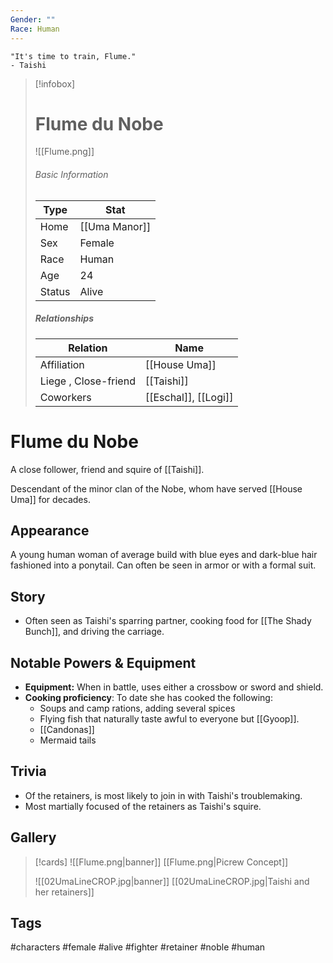 ```yaml
---
Gender: ""
Race: Human
---
```


	"It's time to train, Flume." 
	- Taishi
> [!infobox]
> # Flume du Nobe
> ![[Flume.png]]
> ###### Basic Information
> | Type | Stat |
> | ---- | ---- |
> | Home | [[Uma Manor]] |
> | Sex | Female |
> | Race | Human |
> | Age | 24 |
> | Status | Alive |
> ##### Relationships
> | Relation | Name |
> | ---- | ---- |
> | Affiliation | [[House Uma]] |
> | Liege , Close-friend|[[Taishi]] | 
> | Coworkers|[[Eschal]], [[Logi]]|

# Flume du Nobe
A close follower, friend and squire of [[Taishi]].

Descendant of the minor clan of the Nobe, whom have served [[House Uma]] for decades.

## Appearance
A young human woman of average build with blue eyes and dark-blue hair fashioned into a ponytail.  Can often be seen in armor or with a formal suit.

## Story
- Often seen as Taishi's sparring partner, cooking food for [[The Shady Bunch]], and driving the carriage.
## Notable Powers & Equipment
- **Equipment:** When in battle, uses either a crossbow or sword and shield.
- **Cooking proficiency**: To date she has cooked the following:
	- Soups and camp rations, adding several spices
	- Flying fish that naturally taste awful to everyone but [[Gyoop]].
	- [[Candonas]]
	- Mermaid tails
## Trivia
- Of the retainers, is most likely to join in with Taishi's troublemaking.
- Most martially focused of the retainers as Taishi's squire.
## Gallery
>[!cards]
>![[Flume.png|banner]]
>[[Flume.png|Picrew Concept]]
>
> ![[02UmaLineCROP.jpg|banner]]
> [[02UmaLineCROP.jpg|Taishi and her retainers]]
>


## Tags
#characters #female #alive #fighter #retainer #noble #human